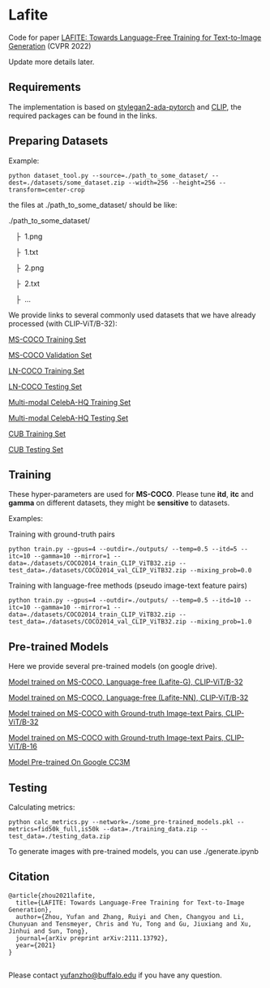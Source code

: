 # Lafite
Code for paper [LAFITE: Towards Language-Free Training for Text-to-Image Generation](https://arxiv.org/abs/2111.13792) (CVPR 2022)

Update more details later.

## Requirements

The implementation is based on [stylegan2-ada-pytorch](https://github.com/NVlabs/stylegan2-ada-pytorch) and [CLIP](https://github.com/openai/CLIP), the required packages can be found in the links.


## Preparing Datasets
Example:
```
python dataset_tool.py --source=./path_to_some_dataset/ --dest=./datasets/some_dataset.zip --width=256 --height=256 --transform=center-crop
```
the files at ./path_to_some_dataset/ should be like:

./path_to_some_dataset/

&ensp;&ensp;&boxvr;&nbsp; 1.png

&ensp;&ensp;&boxvr;&nbsp; 1.txt

&ensp;&ensp;&boxvr;&nbsp; 2.png

&ensp;&ensp;&boxvr;&nbsp; 2.txt

&ensp;&ensp;&boxvr;&nbsp; ...

We provide links to several commonly used datasets that we have already processed (with CLIP-ViT/B-32):

[MS-COCO Training Set](https://drive.google.com/file/d/1b82BCh65XxwR-TiA8zu__wwiEHLCgrw2/view?usp=sharing) 

[MS-COCO Validation Set](https://drive.google.com/file/d/1qBy5rPfo1go4d-PjF_Gu0kESCZ9Nt1Ta/view?usp=sharing)

[LN-COCO Training Set](https://drive.google.com/file/d/177Q_TGEXmIf_bk8j3bE_yAhr_3YrhLQY/view?usp=sharing)

[LN-COCO Testing Set](https://drive.google.com/file/d/12o2q2K7Ia6GTeqKL-g4x52t1Dv9lRrpK/view?usp=sharing)

[Multi-modal CelebA-HQ Training Set](https://drive.google.com/file/d/1TVpvwfi40Quk1oG1xvc8K2EQfb0koWN5/view?usp=sharing)

[Multi-modal CelebA-HQ Testing Set](https://drive.google.com/file/d/1FbsRLyqcQiwsyYENEvtP01-w9l1Hzpvl/view?usp=sharing)

[CUB Training Set](https://drive.google.com/file/d/1Hc3JZnHiDLpM6L2DuFuMTFTBXLgRB5DL/view?usp=sharing)

[CUB Testing Set](https://drive.google.com/file/d/1tzJQnwtAd7bhs0bLAzNGwCeC-DItUoKJ/view?usp=sharing)

## Training

These hyper-parameters are used for **MS-COCO**. Please tune **itd**, **itc** and **gamma** on different datasets, they might be **sensitive** to datasets.

Examples:

Training with ground-truth pairs
```
python train.py --gpus=4 --outdir=./outputs/ --temp=0.5 --itd=5 --itc=10 --gamma=10 --mirror=1 --data=./datasets/COCO2014_train_CLIP_ViTB32.zip --test_data=./datasets/COCO2014_val_CLIP_ViTB32.zip --mixing_prob=0.0
```

Training with language-free methods (pseudo image-text feature pairs)
```
python train.py --gpus=4 --outdir=./outputs/ --temp=0.5 --itd=10 --itc=10 --gamma=10 --mirror=1 --data=./datasets/COCO2014_train_CLIP_ViTB32.zip --test_data=./datasets/COCO2014_val_CLIP_ViTB32.zip --mixing_prob=1.0
```

## Pre-trained Models
Here we provide several pre-trained models (on google drive). 

[Model trained on MS-COCO, Language-free (Lafite-G), CLIP-ViT/B-32](https://drive.google.com/file/d/1eNkuZyleGJ3A3WXTCIGYXaPwJ6NH9LRA/view?usp=sharing)

[Model trained on MS-COCO, Language-free (Lafite-NN), CLIP-ViT/B-32](https://drive.google.com/file/d/1WQnlCM4pQZrw3u9ZeqjeUNqHuYfiDEU3/view?usp=sharing)

[Model trained on MS-COCO with Ground-truth Image-text Pairs, CLIP-ViT/B-32](https://drive.google.com/file/d/1tMD6MWydRDMaaM7iTOKsUK-Wv2YNDRRt/view?usp=sharing)

[Model trained on MS-COCO with Ground-truth Image-text Pairs, CLIP-ViT/B-16](https://drive.google.com/file/d/17ER7Yl02Y6yCPbyWxK_tGrJ8RKkcieKq/view?usp=sharing)

[Model Pre-trained On Google CC3M](https://drive.google.com/file/d/17ER7Yl02Y6yCPbyWxK_tGrJ8RKkcieKq/view?usp=sharing)

## Testing
Calculating metrics:

```
python calc_metrics.py --network=./some_pre-trained_models.pkl --metrics=fid50k_full,is50k --data=./training_data.zip --test_data=./testing_data.zip
```

To generate images with pre-trained models, you can use ./generate.ipynb
## Citation
```
@article{zhou2021lafite,
  title={LAFITE: Towards Language-Free Training for Text-to-Image Generation},
  author={Zhou, Yufan and Zhang, Ruiyi and Chen, Changyou and Li, Chunyuan and Tensmeyer, Chris and Yu, Tong and Gu, Jiuxiang and Xu, Jinhui and Sun, Tong},
  journal={arXiv preprint arXiv:2111.13792},
  year={2021}
}
```

##
Please contact yufanzho@buffalo.edu if you have any question.
